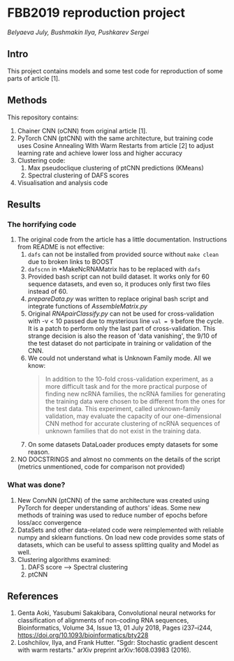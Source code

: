 # FBB2019 reproduction project
*Belyaeva July, Bushmakin Ilya, Pushkarev Sergei*
## Intro
This project contains models and some test code for reproduction of some parts of article [1].

## Methods
This repository contains:
1) Chainer CNN (oCNN) from original article [1].
2) PyTorch CNN (ptCNN) with the same architecture, but training code uses Cosine Annealing With Warm Restarts from article [2] to adjust 
 learning rate and achieve lower loss and higher accuracy
3) Clustering code:
    1) Max pseudoclique clustering of ptCNN predictions (KMeans)
    2) Spectral clustering of DAFS scores
4) Visualisation and analysis code

## Results
### The horrifying code
1) The original code from the article has a little documentation. Instructions from README
is not effective:
    1) `dafs` can not be installed from provided source without `make clean` due to 
        broken links to BOOST
    2) `dafscnn` in *MakeNcRNAMatrix has to be replaced with `dafs`
    3) Provided bash script can not build dataset. It works only for 60 sequence datasets,
        and even so, it produces only first two files instead of 60.
    4) *prepareData.py* was written to replace original bash script and integrate functions of
        *AssembleMatrix.py*
    5) Original *RNApairClassify.py* can not be used for cross-validation with -v < 10 passed
        due to mysterious line `val = 9` before the cycle. It is a patch to perform only the last part of
        cross-validation. This strange decision is also the reason of 'data vanishing', the 9/10 of the test dataset
        do not participate in training or validation of the CNN.
    6) We could not understand what is Unknown Family mode. All we know:
        > In addition to the 10-fold cross-validation experiment, as a 
        more difficult task and for the more practical purpose of finding
        new ncRNA families, the ncRNA families for generating the training
        data were chosen to be different from the ones for the test data.
        This experiment, called unknown-family validation, may evaluate
        the capacity of our one-dimensional CNN method for accurate 
        clustering of ncRNA sequences of unknown families that do not
        exist in the training data.
    7) On some datasets DataLoader produces empty datasets for some reason.
2) NO DOCSTRINGS and almost no comments on the details of the script 
    (metrics unmentioned, code for comparison not provided)
### What was done?
1) New ConvNN (ptCNN) of the same architecture was created using PyTorch for deeper understanding
of authors' ideas. Some new methods of training was used to reduce number of epochs before
loss/acc convergence
2) DataSets and other data-related code were reimplemented with reliable numpy and sklearn
functions. On load new code provides some stats of datasets, which can be useful to assess
splitting quality and Model as well.
3) Clustering algorithms examined:
    1) DAFS score --> Spectral clustering
    2) ptCNN 
## References
1) Genta Aoki, Yasubumi Sakakibara, 
Convolutional neural networks for classification of alignments of non-coding 
RNA sequences, Bioinformatics, Volume 34, Issue 13, 01 July 2018, 
Pages i237–i244, https://doi.org/10.1093/bioinformatics/bty228
2) Loshchilov, Ilya, and Frank Hutter. 
"Sgdr: Stochastic gradient descent with warm restarts."
 arXiv preprint arXiv:1608.03983 (2016).
 
   